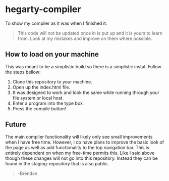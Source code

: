 # hegarty-compiler
To show my compiler as it was when I finished it.

>This code will not be updated once in is put up and 
>it is yours to learn from. Look at my mistakes and improve
>on them where possible.

## How to load on your machine

This was meant to be a simplistic build so there is a simplistic instal. Follow the steps bellow: 

1. Clone this repository to your machine.
2. Open up the index.html file.
  1. It was designed to work and look the same while running through your file system or local host.
3. Enter a program into the type box.
4. Press the compile button!

## Future

The main complier functionality will likely only see small improvements when I have free time. However, I do have plans to improve the basic look of the page as well as add functionality to the top navigation bar. This is entirely dependent on when my free-time permits this. Like I said above though these changes will not go into this repository. Instead they can be found in the staging-repository that is also public.

> -Brendan

